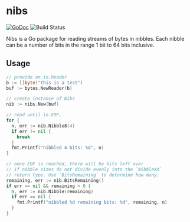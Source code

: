 # nibs

[![GoDoc](https://godoc.org/github.com/wiggin77/nibs?status.svg)](https://godoc.org/github.com/wiggin77/nibs)
![Build Status](https://github.com/wiggin77/nibs/actions/workflows/go.yml/badge.svg)

Nibs is a Go package for reading streams of bytes in nibbles. Each nibble can be a number of bits in the range 1 bit to 64 bits inclusive.

## Usage

```go
// provide an io.Reader
b := []byte("this is a test")
buf := bytes.NewReader(b)

// create instance of Nibs
nib := nibs.New(buf)

// read until io.EOF,
for {
  n, err := nib.Nibble8(4)
  if err != nil {
    break
  }
  fmt.Printf("nibbled 4 bits: %d", n)
}

// once EOF is reached, there will be bits left over
// if nibble sizes do not divide evenly into the `NibbleXX`
// return type. Use `BitsRemaining` to determine how many.
remaining, err := nib.BitsRemaining()
if err == nil && remaining > 0 {
  n, err := nib.Nibble(remaining)
  if err == nil {
    fmt.Printf("nibbled %d remaining bits: %d", remaining, n)
  }
}
```

